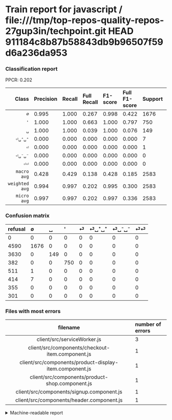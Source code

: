 # Train report for javascript / file:///tmp/top-repos-quality-repos-27gup3in/techpoint.git HEAD 911184c8b87b58843db9b96507f59d6a236da953

### Classification report

PPCR: 0.202

| Class | Precision | Recall | Full Recall | F1-score | Full F1-score | Support | Full Support | PPCR |
|------:|:----------|:-------|:------------|:---------|:---------|:--------|:-------------|:-----|
| `∅` | 0.995| 1.000| 0.267| 0.998| 0.422| 1676| 6266| 0.267 |
| `'` | 1.000| 1.000| 0.663| 1.000| 0.797| 750| 1132| 0.663 |
| `␣` | 1.000| 1.000| 0.039| 1.000| 0.076| 149| 3779| 0.039 |
| `⏎␣⁺␣⁺` | 0.000| 0.000| 0.000| 0.000| 0.000| 7| 421| 0.017 |
| `⏎` | 0.000| 0.000| 0.000| 0.000| 0.000| 1| 512| 0.002 |
| `⏎␣⁻␣⁻` | 0.000| 0.000| 0.000| 0.000| 0.000| 0| 355| 0.000 |
| `⏎⏎` | 0.000| 0.000| 0.000| 0.000| 0.000| 0| 301| 0.000 |
| `macro avg` | 0.428| 0.429| 0.138| 0.428| 0.185| 2583| 12766| 0.202 |
| `weighted avg` | 0.994| 0.997| 0.202| 0.995| 0.300| 2583| 12766| 0.202 |
| `micro avg` | 0.997| 0.997| 0.202| 0.997| 0.336| 2583| 12766| 0.202 |

### Confusion matrix

|refusal|  ∅| ␣| '| ⏎| ⏎␣⁺␣⁺| ⏎␣⁻␣⁻| ⏎⏎| 
|:---|:---|:---|:---|:---|:---|:---|:---|
|0 |0 |0 |0 |0 |0 |0 |0 |
|4590 |1676 |0 |0 |0 |0 |0 |0 |
|3630 |0 |149 |0 |0 |0 |0 |0 |
|382 |0 |0 |750 |0 |0 |0 |0 |
|511 |1 |0 |0 |0 |0 |0 |0 |
|414 |7 |0 |0 |0 |0 |0 |0 |
|355 |0 |0 |0 |0 |0 |0 |0 |
|301 |0 |0 |0 |0 |0 |0 |0 |

### Files with most errors

| filename | number of errors|
|:----:|:-----|
| client/src/serviceWorker.js | 3 |
| client/src/components/checkout-item.component.js | 1 |
| client/src/components/product-display-item.component.js | 1 |
| client/src/components/product-shop.component.js | 1 |
| client/src/components/signup.component.js | 1 |
| client/src/components/header.component.js | 1 |

<details>
    <summary>Machine-readable report</summary>
```json
{
  "cl_report": {"\u0027": {"f1-score": 1.0, "precision": 1.0, "recall": 1.0, "support": 750}, "macro avg": {"f1-score": 0.4282312925170068, "precision": 0.42789277231082457, "recall": 0.42857142857142855, "support": 2583}, "micro avg": {"f1-score": 0.9969028261711188, "precision": 0.9969028261711188, "recall": 0.9969028261711188, "support": 2583}, "weighted avg": {"f1-score": 0.9953579263683793, "precision": 0.9938203657571018, "recall": 0.9969028261711188, "support": 2583}, "\u2205": {"f1-score": 0.9976190476190476, "precision": 0.995249406175772, "recall": 1.0, "support": 1676}, "\u23ce": {"f1-score": 0.0, "precision": 0.0, "recall": 0.0, "support": 1}, "\u23ce\u23ce": {"f1-score": 0.0, "precision": 0.0, "recall": 0.0, "support": 0}, "\u23ce\u2423\u207a\u2423\u207a": {"f1-score": 0.0, "precision": 0.0, "recall": 0.0, "support": 7}, "\u23ce\u2423\u207b\u2423\u207b": {"f1-score": 0.0, "precision": 0.0, "recall": 0.0, "support": 0}, "\u2423": {"f1-score": 1.0, "precision": 1.0, "recall": 1.0, "support": 149}},
  "cl_report_full": {"\u0027": {"f1-score": 0.7970244420828906, "precision": 1.0, "recall": 0.6625441696113075, "support": 1132}, "macro avg": {"f1-score": 0.18493217752239172, "precision": 0.42789277231082457, "recall": 0.1384925504505974, "support": 12766}, "micro avg": {"f1-score": 0.33552674441331676, "precision": 0.9969028261711188, "recall": 0.2017076609744634, "support": 12766}, "weighted avg": {"f1-score": 0.3000856953046566, "precision": 0.8731969903726607, "recall": 0.2017076609744634, "support": 12766}, "\u2205": {"f1-score": 0.42163522012578614, "precision": 0.995249406175772, "recall": 0.2674752633258857, "support": 6266}, "\u23ce": {"f1-score": 0.0, "precision": 0.0, "recall": 0.0, "support": 512}, "\u23ce\u23ce": {"f1-score": 0.0, "precision": 0.0, "recall": 0.0, "support": 301}, "\u23ce\u2423\u207a\u2423\u207a": {"f1-score": 0.0, "precision": 0.0, "recall": 0.0, "support": 421}, "\u23ce\u2423\u207b\u2423\u207b": {"f1-score": 0.0, "precision": 0.0, "recall": 0.0, "support": 355}, "\u2423": {"f1-score": 0.07586558044806517, "precision": 1.0, "recall": 0.03942842021698862, "support": 3779}},
  "ppcr": 0.20233432555224815
}
```
</details>
